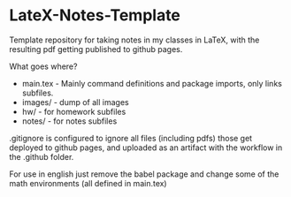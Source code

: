 # LateX-Notes-Template

Template repository for taking notes in my classes in LaTeX, with the resulting pdf getting published to github pages.

What goes where?

- main.tex - Mainly command definitions and package imports, only links subfiles.
- images/ - dump of all images
- hw/ - for homework subfiles
- notes/ - for notes subfiles

.gitignore is configured to ignore all files (including pdfs) those get deployed to github pages, and uploaded as an artifact with the workflow in the .github folder.

 For use in english just remove the babel package and change some of the math environments (all defined in main.tex)
